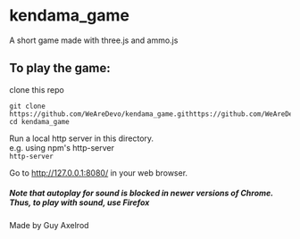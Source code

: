 # kendama_game
A short game made with three.js and ammo.js

## To play the game:
  
clone this repo  
```
git clone https://github.com/WeAreDevo/kendama_game.githttps://github.com/WeAreDevo/kendama_game.git
cd kendama_game
```  

Run a local http server in this directory.  
e.g. using npm's http-server  
```http-server```

Go to http://127.0.0.1:8080/ in your web browser.
##### Note that autoplay for sound is blocked in newer versions of Chrome. Thus, to play with sound, use Firefox

Made by Guy Axelrod
